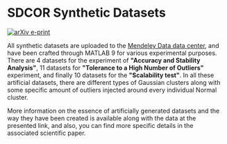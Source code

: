 # SDCOR Synthetic Datasets

[![arXiv e-print](https://img.shields.io/badge/Mendeley-DATA-yellowgreen?style=for-the-badge&logo=Mendeley&logoColor=white)](https://data.mendeley.com/datasets/p4tx2k852r/4)

All synthetic datasets are uploaded to the [Mendeley Data data center](https://data.mendeley.com/datasets/p4tx2k852r/4), and have been crafted through MATLAB 9 for various experimental purposes. There are 4 datasets for the experiment of __"Accuracy and Stability Analysis"__, 11 datasets for __"Tolerance to a High Number of Outliers"__ experiment, and finally 10 datasets for the __"Scalability test"__. In all these artificial datasets, there are different types of Gaussian clusters along with some specific amount of outliers injected around every individual Normal cluster.

More information on the essence of artificially generated datasets and the way they have been created is available along with the data at the presented link, and also, you can find more specific details in the associated scientific paper.